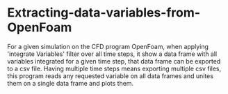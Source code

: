 # Extracting-data-variables-from-OpenFoam
For a given simulation on the CFD program OpenFoam, when applying 'integrate Variables' filter over all time steps, it show a data frame with all variables integrated for a given time step, that data frame can be exported to a csv file. Having multiple time steps means exporting multiple csv files, this program reads any requested variable on all data frames and unites them on a single data frame and plots them.  
